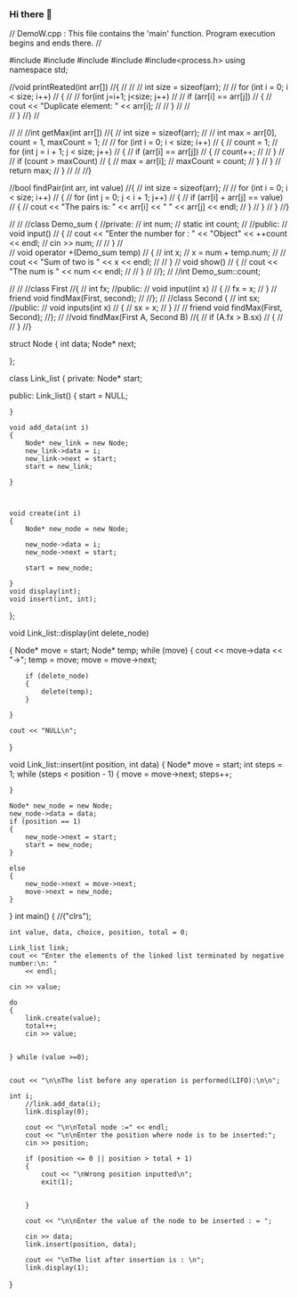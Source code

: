 ### Hi there 👋

<!--
**SumailaAyamba/SumailaAyamba** is a ✨ _special_ ✨ repository because its `README.md` (this file) appears on your GitHub profile.

Here are some ideas to get you started:

- 🔭 I’m currently working on Python projects
- 🌱 I’m currently working on C++ projects  ...
- 👯 I’m looking to collaborate on ...
- 🤔 I’m looking for help with ...
- 💬 Ask me about ...
- 📫 How to reach me:sumailaayamba14@gmail.com
- 😄 Pronouns: ...
- ⚡ Fun fact: ...
-->



// DemoW.cpp : This file contains the 'main' function. Program execution begins and ends there.
//

#include <iostream>
#include<list>
#include<stack>
#include<vector>
#include<process.h>
using namespace std;

//void printReated(int arr[])
//{
//
//
//	int size = sizeof(arr);
//
//	for (int i = 0; i < size; i++)
//	{
//
//		for(int j=i+1; j<size; j++)
//
//			if (arr[i] == arr[j])
//			{
//				cout << "Duplicate element: " << arr[i];
//
//			}
//
//	
//	}
//}
//

//
//
//int getMax(int arr[])
//{
//	int size = sizeof(arr);
//
//	int max = arr[0], count = 1, maxCount = 1;
//
//	for (int i = 0; i < size; i++)
//	{
//		count = 1;
//		for (int j = i + 1; j < size; j++)
//		{
//			if (arr[i] == arr[j])
//			{
//				count++;
//
//			}
//
//			if (count > maxCount)
//			{
//				max = arr[i];
//				maxCount = count;
//			}
//		}
//		return max;
//	}
//
//
//}


//bool findPair(int arr, int value)
//{
//	int size = sizeof(arr);
//
//	for (int i = 0; i < size; i++)
//	{
//		for (int j = 0; j < i + 1; j++)
//		{
//			if (arr[i] + arr[j] == value)
//			{
//				cout << "The pairs is: " << arr[i] << " " << arr[j] << endl;
//			}
//		}
//	}
//}

//
//
//class Demo_sum {
//private:
//	int num;
//	static int count;
//
//public:
//	void input()
//	{
//		cout << "Enter the number for : " << "Object" << ++count << endl;
//		cin >> num;
//
//	}
//	
//	void operator +(Demo_sum temp)
//	{
//		int x;
//		x = num + temp.num;
//
//		cout << "Sum of two is " << x << endl;
//
//	}
//	void show()
//	{
//		cout << "The num is " << num << endl;
//
//	}
//
//};
//
//int Demo_sum::count;



//
//
//class First
//{
//	int fx;
//public:
//	void input(int x)
//	{
//		fx = x;
//	}
//	friend void findMax(First, second);
//
//};
//
//class Second {
//	int sx;
//public:
//	void inputs(int x)
//	{
//		sx = x;
//	}
//
//	friend void findMax(First, Second);
//};
//
//void findMax(First A, Second B)
//{
//	if (A.fx > B.sx)
//	{
//
//	}
//}



struct Node
{
	int data;
	Node* next;


};

class Link_list
{
private:
	Node* start;

public:
	Link_list()
	{
		start = NULL;

	}

	void add_data(int i)
	{
		Node* new_link = new Node;
		new_link->data = i;
		new_link->next = start;
		start = new_link;

	}
	


	void create(int i)
	{
		Node* new_node = new Node;

		new_node->data = i;
		new_node->next = start;

		start = new_node;

	}
	void display(int);
	void insert(int, int);


};

void Link_list::display(int delete_node)

{
	Node* move = start;
	Node* temp;
	while (move)
	{
		cout << move->data << "->";
		temp = move;
		move = move->next;

		if (delete_node)
		{
			delete(temp);
		}

	}

	cout << "NULL\n";

}

void Link_list::insert(int position, int data)
{
	Node* move = start;
	int steps = 1;
	while (steps < position - 1)
	{
		move = move->next;
		steps++;


	}

	Node* new_node = new Node;
	new_node->data = data;
	if (position == 1)
	{
		new_node->next = start;
		start = new_node;
	}

	else
	{
		new_node->next = move->next;
		move->next = new_node;
	}
}
int main()
{
	//("clrs");


	int value, data, choice, position, total = 0;

	Link_list link;
	cout << "Enter the elements of the linked list terminated by negative number:\n: " 
		<< endl;

	cin >> value;

	do
	{
		link.create(value);
		total++;
		cin >> value;


	} while (value >=0);


	cout << "\n\nThe list before any operation is performed(LIFO):\n\n";

	int i;
		//link.add_data(i);
		link.display(0);

		cout << "\n\nTotal node :=" << endl;
		cout << "\n\nEnter the position where node is to be inserted:";
		cin >> position;

		if (position <= 0 || position > total + 1)
		{
			cout << "\nWrong position inputted\n";
			exit(1);


		}

		cout << "\n\nEnter the value of the node to be inserted : = ";

		cin >> data;
		link.insert(position, data);

		cout << "\nThe list after insertion is : \n";
		link.display(1);




	

}



